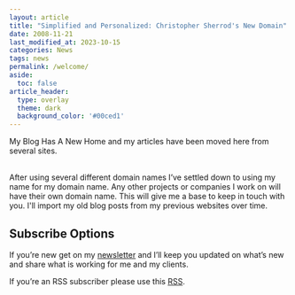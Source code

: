 ```yaml
---
layout: article
title: "Simplified and Personalized: Christopher Sherrod's New Domain"
date: 2008-11-21
last_modified_at: 2023-10-15
categories: News
tags: news
permalink: /welcome/
aside:
  toc: false
article_header:
  type: overlay
  theme: dark
  background_color: '#00ced1'
---
```

My Blog Has A New Home and my articles have been moved here from several sites.
<!--more-->
<br>
After using several different domain names I’ve settled down to using my name for my domain name. Any other projects or companies I work on will have their own domain name. This will give me a base to keep in touch with you. I'll import my old blog posts from my previous websites over time.

## Subscribe Options
If you’re new get on my [newsletter](https://christophersherrod.com/newsletter/) and I’ll keep you updated on what’s new and share what is working for me and my clients.

If you’re an RSS subscriber please use this [RSS](https://christophersherrod.com/feed.xml).